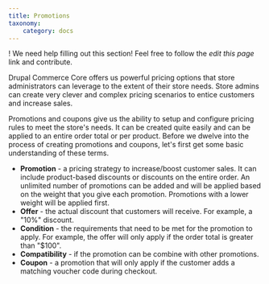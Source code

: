 ```yaml
---
title: Promotions
taxonomy:
    category: docs
---
```


! We need help filling out this section! Feel free to follow the *edit this page* link and contribute.

Drupal Commerce Core offers us powerful pricing options that store administrators can leverage to the extent of their store needs. Store admins can create very clever and complex pricing scenarios to entice customers and increase sales.

Promotions and coupons give us the ability to setup and configure pricing rules to meet the store's needs. It can be created quite easily and can be applied to an entire order total or per product. Before we dwelve into the process of creating promotions and coupons, let's first get some basic understanding of these terms.

* **Promotion** - a pricing strategy to increase/boost customer sales. It can include product-based discounts or discounts on the entire order. An unlimited number of promotions can be added and will be applied based on the weight that you give each promotion. Promotions with a lower weight will be applied first.
* **Offer** - the actual discount that customers will receive. For example, a "10%" discount.
* **Condition** - the requirements that need to be met for the promotion to apply. For example, the offer will only apply if the order total is greater than "$100".
* **Compatibility** - if the promotion can be combine with other promotions.
* **Coupon** - a promotion that will only apply if the customer adds a matching voucher code during checkout.

